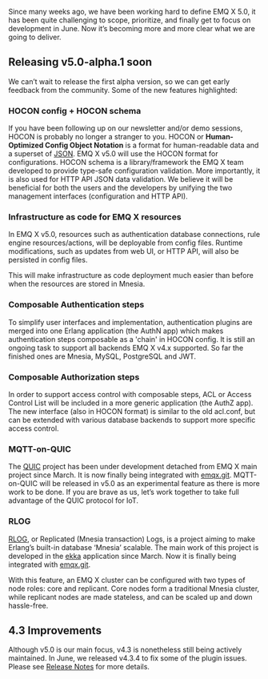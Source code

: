 Since many weeks ago, we have been working hard to define EMQ X 5.0, it has been quite challenging to scope, prioritize, and finally get to focus on development in June. Now it’s becoming more and more clear what we are going to deliver.

## Releasing v5.0-alpha.1 soon

We can’t wait to release the first alpha version, so we can get early feedback from the community. Some of the new features highlighted:

### HOCON config + HOCON schema

If you have been following up on our newsletter and/or demo sessions, HOCON is probably no longer a stranger to you. HOCON or **Human-Optimized Config Object Notation** is a format for human-readable data and a superset of [JSON](https://en.wikipedia.org/wiki/JSON). EMQ X v5.0 will use the HOCON format for configurations.
HOCON schema is a library/framework the EMQ X team developed to provide type-safe configuration validation. More importantly, it is also used for HTTP API JSON data validation. We believe it will be beneficial for both the users and the developers by unifying the two management interfaces (configuration and HTTP API).

### Infrastructure as code for EMQ X resources

In EMQ X v5.0, resources such as authentication database connections, rule engine resources/actions, will be deployable from config files. Runtime modifications, such as updates from web UI, or HTTP API, will also be persisted in config files.

This will make infrastructure as code deployment much easier than before when the resources are stored in Mnesia.

### Composable Authentication steps

To simplify user interfaces and implementation, authentication plugins are merged into one Erlang application (the AuthN app) which makes authentication steps composable as a 'chain' in HOCON config. It is still an ongoing task to support all backends EMQ X v4.x supported. So far the finished ones are Mnesia, MySQL, PostgreSQL and JWT.

### Composable Authorization steps

In order to support access control with composable steps, ACL or Access Control List will be included in a more generic application (the AuthZ app). The new interface (also in HOCON format) is similar to the old acl.conf, but can be extended with various database backends to support more specific access control.

### MQTT-on-QUIC

The [QUIC](https://github.com/emqx/quic) project has been under development detached from EMQ X main project since March. It is now finally being integrated with [emqx.git](https://github.com/emqx/emqx). MQTT-on-QUIC will be released in v5.0 as an experimental feature as there is more work to be done. If you are brave as us, let’s work together to take full advantage of the QUIC protocol for IoT.

### RLOG

[RLOG](https://github.com/emqx/eip/blob/main/implemented/0004-async-mnesia-change-log-replication.md), or Replicated (Mnesia transaction) Logs, is a project aiming to make Erlang’s built-in database ‘Mnesia’ scalable. The main work of this project is developed in the [ekka](https://github.com/emqx/ekka) application since March. Now it is finally being integrated with [emqx.git](https://github.com/emqx/emqx).

With this feature, an EMQ X cluster can be configured with two types of node roles: core and replicant. Core nodes form a traditional Mnesia cluster, while replicant nodes are made stateless, and can be scaled up and down hassle-free.

## 4.3 Improvements

Although v5.0 is our main focus, v4.3 is nonetheless still being actively maintained. In June, we released v4.3.4 to fix some of the plugin issues. Please see [Release Notes](https://github.com/emqx/emqx/releases) for more details. 
